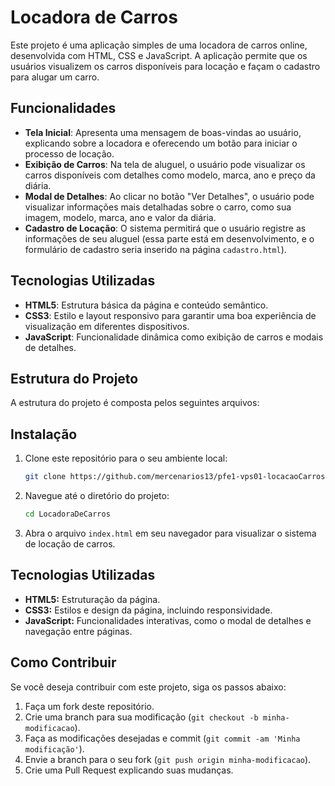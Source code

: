 # Locadora de Carros

Este projeto é uma aplicação simples de uma locadora de carros online, desenvolvida com HTML, CSS e JavaScript. A aplicação permite que os usuários visualizem os carros disponíveis para locação e façam o cadastro para alugar um carro.

## Funcionalidades

- **Tela Inicial**: Apresenta uma mensagem de boas-vindas ao usuário, explicando sobre a locadora e oferecendo um botão para iniciar o processo de locação.
- **Exibição de Carros**: Na tela de aluguel, o usuário pode visualizar os carros disponíveis com detalhes como modelo, marca, ano e preço da diária.
- **Modal de Detalhes**: Ao clicar no botão "Ver Detalhes", o usuário pode visualizar informações mais detalhadas sobre o carro, como sua imagem, modelo, marca, ano e valor da diária.
- **Cadastro de Locação**: O sistema permitirá que o usuário registre as informações de seu aluguel (essa parte está em desenvolvimento, e o formulário de cadastro seria inserido na página `cadastro.html`).

## Tecnologias Utilizadas

- **HTML5**: Estrutura básica da página e conteúdo semântico.
- **CSS3**: Estilo e layout responsivo para garantir uma boa experiência de visualização em diferentes dispositivos.
- **JavaScript**: Funcionalidade dinâmica como exibição de carros e modais de detalhes.

## Estrutura do Projeto

A estrutura do projeto é composta pelos seguintes arquivos:


## Instalação

1. Clone este repositório para o seu ambiente local:

    ```bash
    git clone https://github.com/mercenarios13/pfe1-vps01-locacaoCarros-2025.git
    ```

2. Navegue até o diretório do projeto:

    ```bash
    cd LocadoraDeCarros
    ```

3. Abra o arquivo `index.html` em seu navegador para visualizar o sistema de locação de carros.

## Tecnologias Utilizadas

- **HTML5:** Estruturação da página.
- **CSS3:** Estilos e design da página, incluindo responsividade.
- **JavaScript:** Funcionalidades interativas, como o modal de detalhes e navegação entre páginas.

## Como Contribuir

Se você deseja contribuir com este projeto, siga os passos abaixo:

1. Faça um fork deste repositório.
2. Crie uma branch para sua modificação (`git checkout -b minha-modificacao`).
3. Faça as modificações desejadas e commit (`git commit -am 'Minha modificação'`).
4. Envie a branch para o seu fork (`git push origin minha-modificacao`).
5. Crie uma Pull Request explicando suas mudanças.